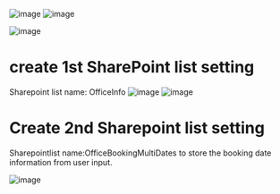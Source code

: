 
![image](https://github.com/user-attachments/assets/f0ac48c1-1d21-4fb1-85fb-8b184f27d248)
![image](https://github.com/user-attachments/assets/e00b3efb-6a60-42ae-aa0e-c51316d50f77)

![image](https://github.com/user-attachments/assets/ff68b1b6-51e8-4303-9a08-a19d73e0e0e8)



# create 1st SharePoint list setting
 Sharepoint list name: OfficeInfo
![image](https://github.com/user-attachments/assets/0f4c02a5-2b19-4e51-9817-ec0c229ce736)
![image](https://github.com/user-attachments/assets/82f6ca6b-faac-4c51-8283-0f970ff6d7cf)



# Create 2nd Sharepoint list setting
Sharepointlist name:OfficeBookingMultiDates 
to store the booking date information from user input.

![image](https://github.com/user-attachments/assets/91edfc37-c1e9-4970-ae14-cb868232039a)
